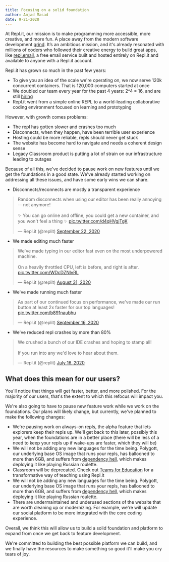 ```yaml
---
title: Focusing on a solid foundation
author: Amjad Masad
date: 9-21-2020
---
```


At Repl.it, our mission is to make programming more accessible, more creative, and more fun. A place away from the modern software development [grind](https://amasad.me/replit_ide). It’s an ambitious mission, and it's already resonated with millions of coders who followed their creative energy to build great apps, like [repl.email](https://repl.email), a free email service built and hosted entirely on Repl.it and available to anyone with a Repl.it account.

Repl.it has grown so much in the past few years:

- To give you an idea of the scale we're operating on, we now serve 120k concurrent containers. That is 120,000 computers started at once
- We doubled our team every year for the past 4 years: 2^4 = 16, and are still [hiring](https://repl.it/jobs)
- Repl.it went from a simple online REPL to a world-leading collaborative coding environment focused on learning and prototyping

However, with growth comes problems:

- The repl has gotten slower and crashes too much
- Disconnects, when they happen, have been terrible user experience
- Hosting could be more reliable, repls should never get stuck
- The website has become hard to navigate and needs a coherent design sense
- Legacy Classroom product is putting a lot of strain on our infrastructure leading to outages


Because of all this, we've decided to pause work on new features until we get the foundations in a good state. We've already started working on addressing all these issues, and have some early wins we can share.  

- Disconnects/reconnects are mostly a transparent experience

<blockquote class="twitter-tweet"><p lang="en" dir="ltr">Random disconnects when using our editor has been really annoying -- not anymore!<br><br>✨ You can go online and offline, you could get a new container, and you won&#39;t feel a thing ✨ <a href="https://t.co/d4qHVgjTgK">pic.twitter.com/d4qHVgjTgK</a></p>&mdash; Repl.it (@replit) <a href="https://twitter.com/replit/status/1308219288403079168?ref_src=twsrc%5Etfw">September 22, 2020</a></blockquote> <script async src="https://platform.twitter.com/widgets.js" charset="utf-8"></script>

- We made editing much faster

<blockquote class="twitter-tweet"><p lang="en" dir="ltr">We&#39;ve made typing in our editor fast even on the most underpowered machine. <br><br>On a heavily throttled CPU, left is before, and right is after. <a href="https://t.co/WDcDZNlvRL">pic.twitter.com/WDcDZNlvRL</a></p>&mdash; Repl.it (@replit) <a href="https://twitter.com/replit/status/1300496228644347905?ref_src=twsrc%5Etfw">August 31, 2020</a></blockquote> <script async src="https://platform.twitter.com/widgets.js" charset="utf-8"></script>

- We've made running much faster

<blockquote class="twitter-tweet"><p lang="en" dir="ltr">As part of our continued focus on performance, we&#39;ve made our run button at least 2x faster for our top languages! <a href="https://t.co/b891naubhu">pic.twitter.com/b891naubhu</a></p>&mdash; Repl.it (@replit) <a href="https://twitter.com/replit/status/1306345215012171776?ref_src=twsrc%5Etfw">September 16, 2020</a></blockquote> <script async src="https://platform.twitter.com/widgets.js" charset="utf-8"></script>

- We've reduced repl crashes by more than 80%

<blockquote class="twitter-tweet"><p lang="en" dir="ltr">We crushed a bunch of our IDE crashes and hoping to stamp all!<br><br>If you run into any we&#39;d love to hear about them.</p>&mdash; Repl.it (@replit) <a href="https://twitter.com/replit/status/1283572430171062273?ref_src=twsrc%5Etfw">July 16, 2020</a></blockquote> <script async src="https://platform.twitter.com/widgets.js" charset="utf-8"></script>

## What does this mean for our users?

You'll notice that things will get faster, better, and more polished. For the majority of our users, that's the extent to which this refocus will impact you. 

We're also going to have to pause new feature work while we work on the foundations. Our plans will likely change, but currently, we've planned to make the following changes:

- We're pausing work on always-on repls, the alpha feature that lets explorers keep their repls up. We'll get back to this later, possibly this year, when the foundations are in a better place (there will be less of a need to keep your repls up if wake-ups are faster, which they will be)
- We will not be adding any new languages for the time being. Polygott, our underlying base OS image that runs your repls, has ballooned to more than 6GB, and suffers from [dependency hell](https://en.wikipedia.org/wiki/Dependency_hell), which makes deploying it like playing Russian roulette. 
- Classroom will be deprecated. Check out [Teams for Education](https://blog.repl.it/teams-for-education) for a transformative way of teaching using Repl.it
- We will not be adding any new languages for the time being. Polygott, our underlying base OS image that runs your repls, has ballooned to more than 6GB, and suffers from [dependency hell](https://en.wikipedia.org/wiki/Dependency_hell), which makes deploying it like playing Russian roulette.
- There are undermaintained and underused sections of the website that are worth cleaning up or modernizing. For example, we're will update our social platform to be more integrated with the core coding experience.

Overall, we think this will allow us to build a solid foundation and platform to expand from once we get back to feature development. 

We're committed to building the best possible platform we can build, and we finally have the resources to make something so good it'll make you cry tears of joy. 